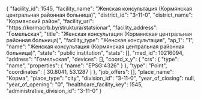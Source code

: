 {
    "facility_id": 1545,
    "facility_name": "Женская консультация (Кормянская центральная районная больница)",
    "district_id": "3-11-0",
    "district_name": "Кормянский район",
    "facility_url": "https:\/\/kormacrb.by\/struktura\/statsionar",
    "facility_address": "Гомельская",
    "title": "Женская консультация (Кормянская центральная районная больница)",
    "facility_type": "Женская консультация",
    "ap_1": "1",
    "name": "Женская консультация (Кормянская центральная районная больница)",
    "state": "public institution",
    "stats": [],
    "med_id": 10216094,
    "address": "Гомельская",
    "devices": [],
    "coord_x_y": {
        "crs": {
            "type": "name",
            "properties": {
                "name": "EPSG:4326"
            }
        },
        "type": "Point",
        "coordinates": [
            30.8041,
            53.1287
        ]
    },
    "job_offers": [],
    "place_name": "Корма",
    "place_type": "city",
    "division_id": "3-11-0",
    "year_of_closing": null,
    "year_of_opening": "0",
    "healthcare_facility_key": 1545,
    "administrative_division_id": "3-11-0"
}